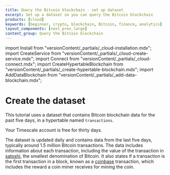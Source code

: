 ```yaml
---
title: Query the Bitcoin blockchain - set up dataset
excerpt: Set up a dataset so you can query the Bitcoin blockchain
products: [cloud]
keywords: [beginner, crypto, blockchain, Bitcoin, finance, analytics]
layout_components: [next_prev_large]
content_group: Query the Bitcoin blockchain
---
```


import Install from "versionContent/_partials/_cloud-installation.mdx";
import CreateService from "versionContent/_partials/_cloud-create-service.mdx";
import Connect from "versionContent/_partials/_cloud-connect.mdx";
import CreateHypertableBlockchain from "versionContent/_partials/_create-hypertable-blockchain.mdx";
import AddDataBlockchain from "versionContent/_partials/_add-data-blockchain.mdx";

# Create the dataset

This tutorial uses a dataset that contains Bitcoin blockchain data for
the past five days, in a hypertable named `transactions`.

<Collapsible heading="Sign up for Timescale">

Your Timescale account is free for thirty days.

<Install />

</Collapsible>

<Collapsible heading="Create a service">

<CreateService demoData={false} />

</Collapsible>

<Collapsible heading="Connect to your service">

<Connect />

</Collapsible>

<Collapsible heading="The dataset">

The dataset is updated daily and contains data from the last five days,
typically around 1.5 million Bitcoin transactions. The data includes information
about each transaction, including the value of the transaction in
[satoshi][satoshi-def], the smallest denomination of Bitcoin. It also states if
a transaction is the first transaction in a block, known as a
[coinbase][coinbase-def] transaction, which includes the reward a coin miner
receives for mining the coin.

<CreateHypertable />

<AddData />

</Collapsible>

[satoshi-def]: https://www.pcmag.com/encyclopedia/term/satoshi
[coinbase-def]: https://www.pcmag.com/encyclopedia/term/coinbase-transaction
